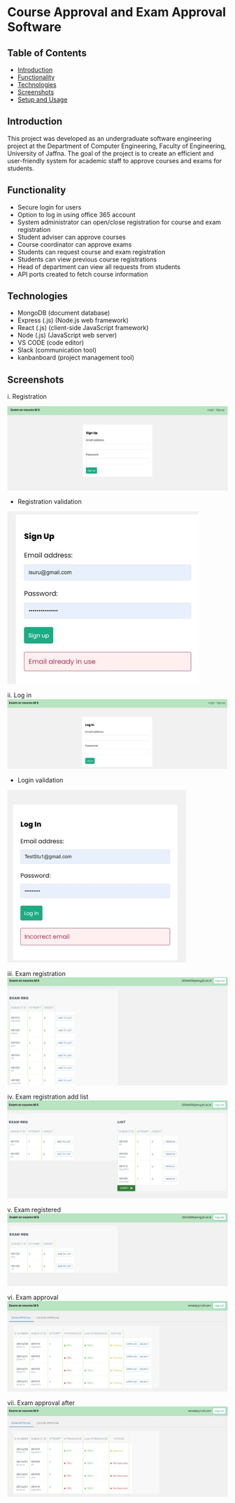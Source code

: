 # Course Approval and Exam Approval Software
## Table of Contents
- [Introduction](#introduction)
- [Functionality](#functionality)
- [Technologies](#technologies)
- [Screenshots](#screenshots)
- [Setup and Usage](#setup-and-usage)


## Introduction
This project was developed as an undergraduate software engineering project at the Department of Computer Engineering, Faculty of Engineering, University of Jaffna. The goal of the project is to create an efficient and user-friendly system for academic staff to approve courses and exams for students.

## Functionality
- Secure login for users
- Option to log in using office 365 account
- System administrator can open/close registration for course and exam registration
- Student adviser can approve courses
- Course coordinator can approve exams
- Students can request course and exam registration
- Students can view previous course registrations
- Head of department can view all requests from students
- API ports created to fetch course information

## Technologies
- MongoDB (document database)
- Express (.js) (Node.js web framework)
- React (.js) (client-side JavaScript framework)
- Node (.js) (JavaScript web server)
- VS CODE (code editor)
- Slack (communication tool)
- kanbanboard (project management tool)

<!-- 

## Screenshots
i. Registration
(photo)

Registration validation 
(photo)

ii. Log in 
(photo)
- Login validation
(photo)

iii. Exam registration
(photo)

iv. Exam registration add list
(photo)

v. Exam registered
(photo)

vi. Exam approval
(photo)

vii. Exam approval after
(photo)
 -->


## Screenshots

i. Registration

![Registration](screenshots/registration.jpg)

- Registration validation

![Registration_validation](screenshots/registration_validation.jpg)

ii. Log in
![Log in](screenshots/Log_in.jpg)

- Login validation

![Login_validation](screenshots/login_validation.jpg)

iii. Exam registration
![Exam_registration](screenshots/exam_registration.jpg)

iv. Exam registration add list
![Exam_registration_add_list](screenshots/exam_registration_add_list.jpg)

v. Exam registered
![Exam_registered](screenshots/exam_registered.jpg)

vi. Exam approval
![Exam_approval](screenshots/exam_approval.jpg)

vii. Exam approval after
![Exam_approval_after](screenshots/exam_approval_after.jpg)







